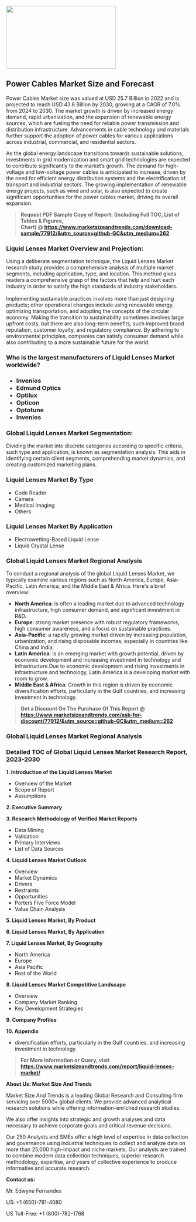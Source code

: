 <p><img class="alignnone size-medium wp-image-20088" src="https://ffe5etoiles.com/wp-content/uploads/2024/12/MST1-300x171.png" alt="" width="300" height="171" /></p><h2>Power Cables Market Size and Forecast</h2><p>Power Cables Market size was valued at USD 25.7 Billion in 2022 and is projected to reach USD 43.6 Billion by 2030, growing at a CAGR of 7.0% from 2024 to 2030. The market growth is driven by increased energy demand, rapid urbanization, and the expansion of renewable energy sources, which are fueling the need for reliable power transmission and distribution infrastructure. Advancements in cable technology and materials further support the adoption of power cables for various applications across industrial, commercial, and residential sectors.</p><p>As the global energy landscape transitions towards sustainable solutions, investments in grid modernization and smart grid technologies are expected to contribute significantly to the market’s growth. The demand for high-voltage and low-voltage power cables is anticipated to increase, driven by the need for efficient energy distribution systems and the electrification of transport and industrial sectors. The growing implementation of renewable energy projects, such as wind and solar, is also expected to create significant opportunities for the power cables market, driving its overall expansion.</p></p><blockquote id="" class=""><strong>Request PDF Sample Copy of Report: (Including Full TOC, List of Tables &amp; Figures, Chart)&nbsp;@&nbsp;<strong><a href="https://www.marketsizeandtrends.com/download-sample/77912/&utm_source=github-GC&utm_medium=262" target="_blank">https://www.marketsizeandtrends.com/download-sample/77912/&utm_source=github-GC&utm_medium=262</a></strong></strong></blockquote><h3 id="" class="">Liquid Lenses Market&nbsp;Overview and Projection:</h3><p id="" class="">Using a deliberate segmentation technique, the Liquid Lenses Market research study provides a comprehensive analysis of multiple market segments, including application, type, and location. This method gives readers a comprehensive grasp of the factors that help and hurt each industry in order to satisfy the high standards of industry stakeholders. <br /> <br />Implementing sustainable practices involves more than just designing products; other operational changes include using renewable energy, optimizing transportation, and adopting the concepts of the circular economy. Making the transition to sustainability sometimes involves large upfront costs, but there are also long-term benefits, such improved brand reputation, customer loyalty, and regulatory compliance. By adhering to environmental principles, companies can satisfy consumer demand while also contributing to a more sustainable future for the world.</p><h3 id="" class="">Who is the largest manufacturers of&nbsp;Liquid Lenses Market worldwide?</h3><h3 class=""><p><ul><li>Invenios </li><li> Edmund Optics </li><li> Optilux </li><li> Opticon </li><li> Optotune </li><li> Invenios</li></ul></p></h3><h3 id="" class="">Global&nbsp;Liquid Lenses Market Segmentation:</h3><p id="" class="">Dividing the market into discrete categories according to specific criteria, such type and application, is known as segmentation analysis. This aids in identifying certain client segments, comprehending market dynamics, and creating customized marketing plans.</p><h3 id="" class="">Liquid Lenses Market&nbsp;By Type</h3><p><p><ul><li>Code Reader </li><li> Camera </li><li> Medical Imaging </li><li> Others</p></li></ul></p></p><h3 id="" class="">Liquid Lenses Market&nbsp;By Application</h3><p class=""><p><ul><li>Electrowetting-Based Liquid Lense </li><li> Liquid Crystal Lense</li></ul></p></p><h3 id="" class="">Global Liquid Lenses Market Regional Analysis</h3><p id="" class="">To conduct a regional analysis of the global Liquid Lenses Market, we typically examine various regions such as North America, Europe, Asia-Pacific, Latin America, and the Middle East &amp; Africa. Here's a brief overview:</p><ul><li><strong>North America</strong>: is often a leading market due to advanced technology infrastructure, high consumer demand, and significant investment in R&amp;D.</li><li><strong>Europe</strong>: strong market presence with robust regulatory frameworks, high consumer awareness, and a focus on sustainable practices.</li><li><strong>Asia-Pacific</strong>: a rapidly growing market driven by increasing population, urbanization, and rising disposable incomes, especially in countries like China and India.</li><li><strong>Latin America</strong>: is an emerging market with growth potential, driven by economic development and increasing investment in technology and infrastructure.Due to economic development and rising investments in infrastructure and technology, Latin America is a developing market with room to grow.</li><li><strong>Middle East &amp; Africa</strong>: Growth in this region is driven by economic diversification efforts, particularly in the Gulf countries, and increasing investment in technology.</li></ul><blockquote id="" class=""><strong>Get a Discount On The Purchase Of This Report @ <strong><a href="https://www.marketsizeandtrends.com/ask-for-discount/77912/&utm_source=github-GC&utm_medium=262" target="_blank">https://www.marketsizeandtrends.com/ask-for-discount/77912/&utm_source=github-GC&utm_medium=262</a></strong></strong></blockquote><h3 id="" class="">Global Liquid Lenses Market Regional Analysis</h3><h3 id="" class="">Detailed TOC of Global Liquid Lenses Market Research Report, 2023-2030</h3><p id="" class=""><strong>1. Introduction of the Liquid Lenses Market</strong></p><ul><li>Overview of the Market</li><li>Scope of Report</li><li>Assumptions</li></ul><p id="" class=""><strong>2. Executive Summary</strong></p><p id="" class=""><strong>3. Research Methodology of Verified Market Reports</strong></p><ul><li>Data Mining</li><li>Validation</li><li>Primary Interviews</li><li>List of Data Sources</li></ul><p id="" class=""><strong>4. Liquid Lenses Market Outlook</strong></p><ul><li>Overview</li><li>Market Dynamics</li><li>Drivers</li><li>Restraints</li><li>Opportunities</li><li>Porters Five Force Model</li><li>Value Chain Analysis</li></ul><p id="" class=""><strong>5. Liquid Lenses Market, By Product</strong></p><p id="" class=""><strong>6. Liquid Lenses Market, By Application</strong></p><p id="" class=""><strong>7. Liquid Lenses Market, By Geography</strong></p><ul><li>North America</li><li>Europe</li><li>Asia Pacific</li><li>Rest of the World</li></ul><p id="" class=""><strong>8. Liquid Lenses Market Competitive Landscape</strong></p><ul><li>Overview</li><li>Company Market Ranking</li><li>Key Development Strategies</li></ul><p id="" class=""><strong>9. Company Profiles</strong></p><p id="" class=""><strong>10. Appendix</strong></p><ul><li>diversification efforts, particularly in the Gulf countries, and increasing investment in technology.</li></ul><blockquote id="" class=""><strong>For More Information or Query, visit <strong><strong><a href="https://www.marketsizeandtrends.com/report/liquid-lenses-market/" target="_blank">https://www.marketsizeandtrends.com/report/liquid-lenses-market/</a></strong></strong></strong></blockquote><p id="" class=""><strong>About Us: Market Size And Trends</strong></p><p id="" class="">Market Size And Trends is a leading Global Research and Consulting firm servicing over 5000+ global clients. We provide advanced analytical research solutions while offering information-enriched research studies.</p><p id="" class="">We also offer insights into strategic and growth analyses and data necessary to achieve corporate goals and critical revenue decisions.</p><p id="" class="">Our 250 Analysts and SMEs offer a high level of expertise in data collection and governance using industrial techniques to collect and analyze data on more than 25,000 high-impact and niche markets. Our analysts are trained to combine modern data collection techniques, superior research methodology, expertise, and years of collective experience to produce informative and accurate research.</p><p id="" class=""><strong>Contact us:</strong></p><p id="" class="">Mr. Edwyne Fernandes</p><p id="" class="">US: +1 (650)-781-4080</p><p id="" class="">US Toll-Free: +1 (800)-782-1768</p>
